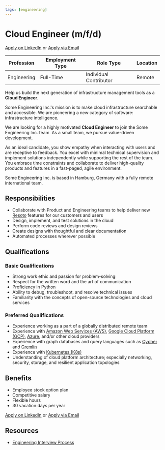 ```yaml
---
tags: [engineering]
---
```


# Cloud Engineer (m/f/d)

<p><a href="https://www.linkedin.com/jobs/view/2879894921/" target="_blank" rel="noopener noreferrer" className="button button--primary">Apply on LinkedIn</a> or <a href="mailto:hr@some.engineering" className="button button--primary">Apply via Email</a></p>

| Profession  | Employment Type | Role Type              | Location |
| ----------- | --------------- | ---------------------- | -------- |
| Engineering | Full-Time       | Individual Contributor | Remote   |

Help us build the next generation of infrastructure management tools as a **Cloud Engineer**.

Some Engineering Inc.'s mission is to make cloud infrastructure searchable and accessible. We are pioneering a new category of software: infrastructure intelligence.

We are looking for a highly motivated **Cloud Engineer** to join the Some Engineering Inc. team. As a small team, we pursue value-driven development.

As an ideal candidate, you show empathy when interacting with users and are receptive to feedback. You excel with minimal technical supervision and implement solutions independently while supporting the rest of the team. You embrace time constraints and collaborate to deliver high-quality products and features in a fast-paged, agile environment.

Some Engineering Inc. is based in Hamburg, Germany with a fully remote international team.

## Responsibilities

- Collaborate with Product and Engineering teams to help deliver new [Resoto](https://resoto.com) features for our customers and users
- Design, implement, and test solutions in the cloud
- Perform code reviews and design reviews
- Create designs with thoughtful and clear documentation
- Automated processes wherever possible

## Qualifications

### Basic Qualifications

- Strong work ethic and passion for problem-solving
- Respect for the written word and the art of communication
- Proficiency in Python
- Ability to debug, troubleshoot, and resolve technical issues
- Familiarity with the concepts of open-source technologies and cloud services

### Preferred Qualifications

- Experience working as a part of a globally distributed remote team
- Experience with [Amazon Web Services (AWS)](https://aws.amazon.com), [Google Cloud Platform (GCP)](https://console.cloud.google.com), [Azure](https://azure.microsoft.com), and/or other cloud providers
- Experience with graph databases and query languages such as [Cypher](https://neo4j.com/developer/cypher) and [Gremlin](https://tinkerpop.apache.org/gremlin.html)
- Experience with [Kubernetes (K8s)](https://kubernetes.io)
- Understanding of cloud platform architecture; especially networking, security, storage, and resilient application topologies

## Benefits

- Employee stock option plan
- Competitive salary
- Flexible hours
- 30 vacation days per year

<p><a href="https://www.linkedin.com/jobs/view/2879894921/" target="_blank" rel="noopener noreferrer" className="button button--primary">Apply on LinkedIn</a> or <a href="mailto:hr@some.engineering" className="button button--primary">Apply via Email</a></p>

## Resources

- [Engineering Interview Process](/handbook/hiring/interview-process/engineering)
